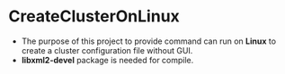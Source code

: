 # CreateClusterOnLinux
- The purpose of this project to provide command can run on **Linux** to create a cluster configuration file without GUI.
- **libxml2-devel** package is needed for compile.
